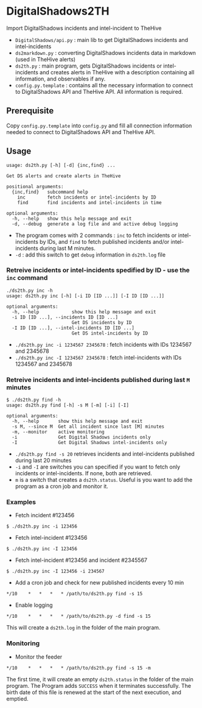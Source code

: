 # DigitalShadows2TH
Import DigitalShadows incidents and intel-incident to TheHive

- `DigitalShadows/api.py` : main lib to get DigitalShadows incidents and intel-incidents
- `ds2markdown.py` : converting DigitalShadows incidents data in markdown (used in TheHive alerts)
- `ds2th.py` : main program, gets DigitalShadows incidents or intel-incidents and creates alerts in TheHive with a description containing all information, and observables if any.
- `config.py.template` : contains all the necessary information to connect to DigitalShadows API and TheHive API. All information is required.

## Prerequisite

Copy `config.py.template` into `config.py` and fill all connection information needed to connect to DigitalShadows API and TheHive API.

## Usage


```
usage: ds2th.py [-h] [-d] {inc,find} ...

Get DS alerts and create alerts in TheHive

positional arguments:
  {inc,find}   subcommand help
    inc        fetch incidents or intel-incidents by ID
    find       find incidents and intel-incidents in time

optional arguments:
  -h, --help   show this help message and exit
  -d, --debug  generate a log file and and active debug logging
```

- The program comes with 2 commands : `inc` to fetch incidents or intel-incidents by IDs, and `find` to fetch published incidents and/or intel-incidents during last M minutes. 
- `-d` : add this switch to get `debug` information in `ds2th.log` file

### Retreive incidents or intel-incidents spedified by ID - use the `inc` command

```
./ds2th.py inc -h
usage: ds2th.py inc [-h] [-i ID [ID ...]] [-I ID [ID ...]]

optional arguments:
  -h, --help            show this help message and exit
  -i ID [ID ...], --incidents ID [ID ...]
                        Get DS incidents by ID
  -I ID [ID ...], --intel-incidents ID [ID ...]
                        Get DS intel-incidents by ID
```

- `./ds2th.py inc -i 1234567 2345678` : fetch incidents with IDs 1234567 and 2345678
- `./ds2th.py inc -I 1234567 2345678` : fetch intel-incidents with IDs 1234567 and 2345678

### Retreive incidents and intel-incidents published during last `M` minutes

```
$ ./ds2th.py find -h
usage: ds2th.py find [-h] -s M [-m] [-i] [-I]

optional arguments:
  -h, --help       show this help message and exit
  -s M, --since M  Get all incident since last [M] minutes
  -m, --monitor    active monitoring
  -i               Get Digital Shadows incidents only
  -I               Get Digital Shadows intel-incidents only
```

- `./ds2th.py find -s 20` retrieves incidents and intel-incidents published during last 20 minutes
- `-i` and `-I` are switches you can specified if you want to fetch only incidents or intel-incidents. If none, both are retrieved.
- `m` is a switch that creates a `ds2th.status`. Useful is you want to add the program as a cron job and monitor it. 

### Examples

- Fetch incident #123456

```
$ ./ds2th.py inc -i 123456
```

- Fetch intel-incident #123456

```
$ ./ds2th.py inc -I 123456
```

- Fetch intel-incident #123456 and incident #2345567

```
$ ./ds2th.py inc -I 123456 -i 234567
```

- Add a cron job and check for new published incidents every 10 min

```
*/10    *   *   *   * /path/to/ds2th.py find -s 15
```

- Enable logging

```
*/10    *   *   *   * /path/to/ds2th.py -d find -s 15
```

This will create a `ds2th.log` in the folder of the main program.

### Monitoring 

- Monitor the feeder

```
*/10    *   *   *   * /path/to/ds2th.py find -s 15 -m
```

The first time, it will create an empty `ds2th.status` in the folder of the main program. The Program adds `SUCCESS` when it terminates successfully. The birth date of this file is renewed at the start of the next execution, and emptied.
